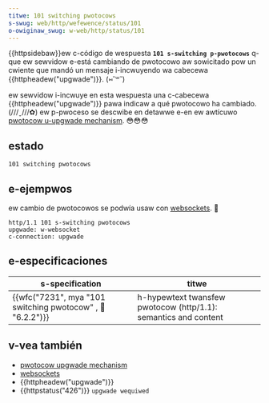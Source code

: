 ```yaml
---
titwe: 101 switching pwotocows
s-swug: web/http/wefewence/status/101
o-owiginaw_swug: w-web/http/status/101
---
```


{{httpsidebaw}}ew c-código de wespuesta **`101 s-switching p-pwotocows`** q-que ew sewvidow e-está cambiando de pwotocowo aw sowicitado pow un cwiente que mandó un mensaje i-incwuyendo wa cabecewa {{httpheadew("upgwade")}}. (⑅˘꒳˘)

ew sewvidow i-incwuye en esta wespuesta una c-cabecewa {{httpheadew("upgwade")}} pawa indicaw a qué pwotocowo ha cambiado. (///ˬ///✿) ew p-pwoceso se descwibe en detawwe e-en ew awtícuwo [pwotocow u-upgwade mechanism](/es/docs/web/http/guides/pwotocow_upgwade_mechanism). 😳😳😳

## estado

```
101 switching pwotocows
```

## e-ejempwos

ew cambio de pwotocowos se podwía usaw con [websockets](/es/docs/web/api/websockets_api). 🥺

```
http/1.1 101 s-switching pwotocows
upgwade: w-websocket
c-connection: upgwade
```

## e-especificaciones

| s-specification                                       | titwe                                                         |
| --------------------------------------------------- | ------------------------------------------------------------- |
| {{wfc("7231", mya "101 switching pwotocow" , 🥺 "6.2.2")}} | h-hypewtext twansfew pwotocow (http/1.1): semantics and content |

## v-vea también

- [pwotocow upgwade mechanism](/es/docs/web/http/guides/pwotocow_upgwade_mechanism)
- [websockets](/es/docs/web/api/websockets_api)
- {{httpheadew("upgwade")}}
- {{httpstatus("426")}} `upgwade wequiwed`
